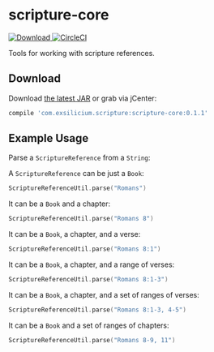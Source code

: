 # scripture-core

[ ![Download](https://api.bintray.com/packages/ex-silicium/scripture/scripture-core/images/download.svg) ](https://bintray.com/ex-silicium/scripture/scripture-core/_latestVersion)
[![CircleCI](https://circleci.com/gh/Ex-Silicium/scripture-core.svg?style=svg)](https://circleci.com/gh/Ex-Silicium/scripture-core)

Tools for working with scripture references.

## Download

Download [the latest JAR][1] or grab via jCenter:
```groovy
compile 'com.exsilicium.scripture:scripture-core:0.1.1'
```

## Example Usage

Parse a `ScriptureReference` from a `String`:

A `ScriptureReference` can be just a `Book`:
```kotlin
ScriptureReferenceUtil.parse("Romans")
```

It can be a `Book` and a chapter:
```kotlin
ScriptureReferenceUtil.parse("Romans 8")
```

It can be a `Book`, a chapter, and a verse:
```kotlin
ScriptureReferenceUtil.parse("Romans 8:1")
```

It can be a `Book`, a chapter, and a range of verses:
```kotlin
ScriptureReferenceUtil.parse("Romans 8:1-3")
```

It can be a `Book`, a chapter, and a set of ranges of verses:
```kotlin
ScriptureReferenceUtil.parse("Romans 8:1-3, 4-5")
```

It can be a `Book` and a set of ranges of chapters:
```kotlin
ScriptureReferenceUtil.parse("Romans 8-9, 11")
```

[1]: https://bintray.com/ex-silicium/scripture/scripture-core/_latestVersion
